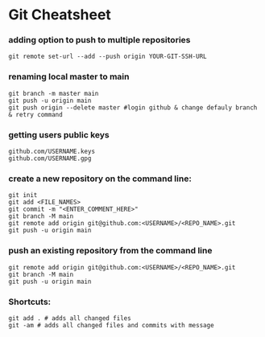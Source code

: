 # Git Cheatsheet

### adding option to push to multiple repositories
```
git remote set-url --add --push origin YOUR-GIT-SSH-URL
```

### renaming local master to main
```
git branch -m master main
git push -u origin main 
git push origin --delete master #login github & change defauly branch & retry command
```

### getting users public keys
```
github.com/USERNAME.keys
github.com/USERNAME.gpg
```

### create a new repository on the command line:
```
git init
git add <FILE_NAMES>
git commit -m "<ENTER_COMMENT_HERE>"
git branch -M main
git remote add origin git@github.com:<USERNAME>/<REPO_NAME>.git
git push -u origin main
```

### push an existing repository from the command line
```
git remote add origin git@github.com:<USERNAME>/<REPO_NAME>.git
git branch -M main
git push -u origin main
```

### Shortcuts:
```
git add . # adds all changed files
git -am # adds all changed files and commits with message
``` 
